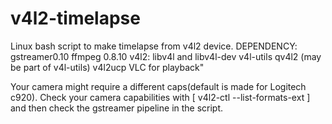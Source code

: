 v4l2-timelapse
==============
Linux bash script to make timelapse from v4l2 device.
DEPENDENCY:
    gstreamer0.10
    ffmpeg 0.8.10
    v4l2:
        libv4l and libv4l-dev
        v4l-utils
        qv4l2 (may be part of v4l-utils)
        v4l2ucp
    VLC for playback"
 
Your camera might require a different caps(default is made for Logitech c920). Check your camera capabilities with [ v4l2-ctl --list-formats-ext ] and then check the gstreamer pipeline in the script.

